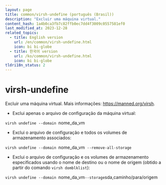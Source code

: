```yaml
---
layout: page
title: common/virsh-undefine (português (Brasil))
description: "Excluir uma máquina virtual."
content_hash: 1a4b0ca3fb7c82ffb0ec7dd4f3009c0557581ef0
last_modified_at: 2023-12-28
related_topics:
  - title: English version
    url: /en/common/virsh-undefine.html
    icon: bi bi-globe
  - title: 한국어 version
    url: /ko/common/virsh-undefine.html
    icon: bi bi-globe
tldri18n_status: 2
---
```

# virsh-undefine

Excluir uma máquina virtual.
Mais informações: <https://manned.org/virsh>.

- Exclui apenas o arquivo de configuração da máquina virtual:

`virsh undefine --domain `<span class="tldr-var badge badge-pill bg-dark-lm bg-white-dm text-white-lm text-dark-dm font-weight-bold">nome_da_vm</span>

- Exclui o arquivo de configuração e todos os volumes de armazenamento associados:

`virsh undefine --domain `<span class="tldr-var badge badge-pill bg-dark-lm bg-white-dm text-white-lm text-dark-dm font-weight-bold">nome_da_vm</span>` --remove-all-storage`

- Exclui o arquivo de configuração e os volumes de armazenamento especificados usando o nome de destino ou o nome de origem (obtido a partir do comando `virsh domblklist`):

`virsh undefine --domain `<span class="tldr-var badge badge-pill bg-dark-lm bg-white-dm text-white-lm text-dark-dm font-weight-bold">nome_da_vm</span>` --storage `<span class="tldr-var badge badge-pill bg-dark-lm bg-white-dm text-white-lm text-dark-dm font-weight-bold">sda,caminho/para/origem</span>
